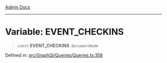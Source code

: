 [Admin Docs](/)

***

# Variable: EVENT\_CHECKINS

> `const` **EVENT\_CHECKINS**: `DocumentNode`

Defined in: [src/GraphQl/Queries/Queries.ts:358](https://github.com/PalisadoesFoundation/talawa-admin/blob/main/src/GraphQl/Queries/Queries.ts#L358)
